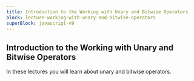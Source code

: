```yaml
---
title: Introduction to the Working with Unary and Bitwise Operators
block: lecture-working-with-unary-and-bitwise-operators
superBlock: javascript-v9
---
```


## Introduction to the Working with Unary and Bitwise Operators

In these lectures you will learn about unary and bitwise operators.
